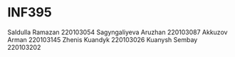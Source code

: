 # INF395
SaIdulla Ramazan 220103054
Sagyngaliyeva Aruzhan 220103087
Akkuzov Arman 220103145 
Zhenis Kuandyk 220103026
Kuanysh Sembay 220103202
